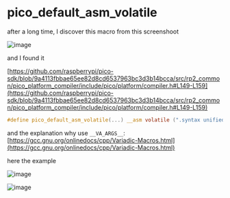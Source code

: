 # pico_default_asm_volatile

after a long time, I discover this macro from this screenshoot

![image](/assets/fe28d3decea5adad85287258acbfe1798633ddb0a31f160672716fc61632ab2866b9c0a853b77973296555b2e411342cee912b0cbc9a990ecacbed37.png)

and I found it

[https://github.com/raspberrypi/pico-sdk/blob/9a4113fbbae65ee82d8cd6537963bc3d3b14bcca/src/rp2_common/pico_platform_compiler/include/pico/platform/compiler.h#L149-L159](https://github.com/raspberrypi/pico-sdk/blob/9a4113fbbae65ee82d8cd6537963bc3d3b14bcca/src/rp2_common/pico_platform_compiler/include/pico/platform/compiler.h#L149-L159)


```c
#define pico_default_asm_volatile(...) __asm volatile (".syntax unified\n" __VA_ARGS__)
```
and the explanation why use `__VA_ARGS__`: [https://gcc.gnu.org/onlinedocs/cpp/Variadic-Macros.html](https://gcc.gnu.org/onlinedocs/cpp/Variadic-Macros.html)

here the example

![image](/assets/3f10433700ab0dbc062496ebf165befd3f1f55a283d912a7efcc09bf8dc6329ae0812cc1e0acb3e5b3a0fc39f3399bd794c66054ff1f919c3df6e703.png)

![image](/assets/7e4c168002be67f1892819134d389599878fa6ba856daa874fdb6273681b437fea071e16dbc52e877969d5efad3eff65283ab0337d9a054bb703e65b.png)
